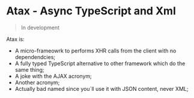 # **Atax** - **A**sync **T**ypeScript **a**nd **X**ml

> In development

Atax is:
- A micro-frameowrk to performs XHR calls from the client with no dependendcies;
- A fully typed TypeScript alternative to other framework which do the same thing;
- A joke with the AJAX acronym;
- Another acronym;
- Actually bad named since you´ll use it with JSON content, never XML;
